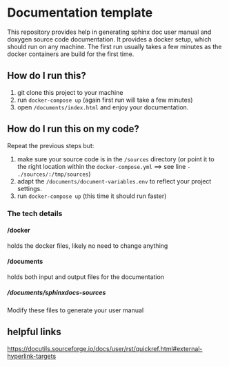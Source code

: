 # Documentation template

This repository provides help in generating sphinx doc user manual and doxygen source code documentation. It provides a docker setup, which should run on any machine. The first run usually takes a few minutes as the docker containers are build for the first time.

## How do I run this?

1. git clone this project to your machine
2. run `docker-compose up` (again first run will take a few minutes)
3. open `/documents/index.html` and enjoy your documentation.


## How do I run this on my code?
Repeat the previous steps but:
1. make sure your source code is in the `/sources` directory (or point it to the right location within the `docker-compose.yml` ==> see line `- ./sources/:/tmp/sources`)
2. adapt the `/documents/document-variables.env` to reflect your project settings.
3. run `docker-compose up` (this time it should run faster)

### The tech details

#### /docker
holds the docker files, likely no need to change anything

#### /documents
holds both input and output files for the documentation


##### /documents/sphinxdocs-sources
Modify these files to generate your user manual


## helpful links
https://docutils.sourceforge.io/docs/user/rst/quickref.html#external-hyperlink-targets
